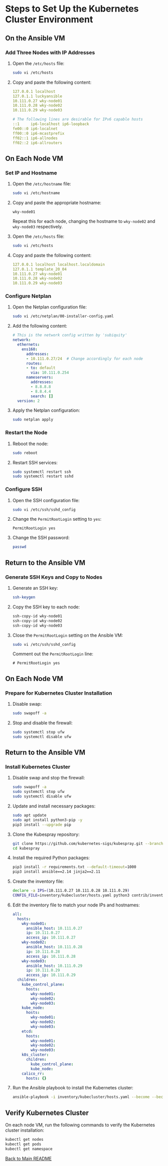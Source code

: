 

# Steps to Set Up the Kubernetes Cluster Environment

## On the Ansible VM

### Add Three Nodes with IP Addresses

1. Open the `/etc/hosts` file:

    ```bash
    sudo vi /etc/hosts
    ```

2. Copy and paste the following content:

    ```yaml
    127.0.0.1 localhost
    127.0.1.1 luckyansible
    10.111.0.27 wky-node01
    10.111.0.28 wky-node02
    10.111.0.29 wky-node03

    # The following lines are desirable for IPv6 capable hosts
    ::1     ip6-localhost ip6-loopback
    fe00::0 ip6-localnet
    ff00::0 ip6-mcastprefix
    ff02::1 ip6-allnodes
    ff02::2 ip6-allrouters
    ```

## On Each Node VM

### Set IP and Hostname

1. Open the `/etc/hostname` file:

    ```bash
    sudo vi /etc/hostname
    ```

2. Copy and paste the appropriate hostname:

    ```plaintext
    wky-node01
    ```

    Repeat this for each node, changing the hostname to `wky-node02` and `wky-node03` respectively.

3. Open the `/etc/hosts` file:

    ```bash
    sudo vi /etc/hosts
    ```

4. Copy and paste the following content:

    ```yaml
    127.0.0.1 localhost localhost.localdomain
    127.0.1.1 template_20_04
    10.111.0.27 wky-node01
    10.111.0.28 wky-node02
    10.111.0.29 wky-node03
    ```

### Configure Netplan

1. Open the Netplan configuration file:

    ```bash
    sudo vi /etc/netplan/00-installer-config.yaml
    ```

2. Add the following content:

    ```yaml
    # This is the network config written by 'subiquity'
    network:
      ethernets:
        ens160:
          addresses:
          - 10.111.0.27/24  # Change accordingly for each node
          routes:
          - to: default
            via: 10.111.0.254
          nameservers:
            addresses:
            - 8.8.8.8
            - 8.8.4.4
            search: []
      version: 2
    ```

3. Apply the Netplan configuration:

    ```bash
    sudo netplan apply
    ```

### Restart the Node

1. Reboot the node:

    ```bash
    sudo reboot
    ```

2. Restart SSH services:

    ```bash
    sudo systemctl restart ssh
    sudo systemctl restart sshd
    ```

### Configure SSH

1. Open the SSH configuration file:

    ```bash
    sudo vi /etc/ssh/sshd_config
    ```

2. Change the `PermitRootLogin` setting to `yes`:

    ```plaintext
    PermitRootLogin yes
    ```

3. Change the SSH password:

    ```bash
    passwd
    ```

## Return to the Ansible VM

### Generate SSH Keys and Copy to Nodes

1. Generate an SSH key:

    ```bash
    ssh-keygen
    ```

2. Copy the SSH key to each node:

    ```bash
    ssh-copy-id wky-node01
    ssh-copy-id wky-node02
    ssh-copy-id wky-node03
    ```

3. Close the `PermitRootLogin` setting on the Ansible VM:

    ```bash
    sudo vi /etc/ssh/sshd_config
    ```

    Comment out the `PermitRootLogin` line:

    ```plaintext
    # PermitRootLogin yes
    ```

## On Each Node VM

### Prepare for Kubernetes Cluster Installation

1. Disable swap:

    ```bash
    sudo swapoff -a
    ```

2. Stop and disable the firewall:

    ```bash
    sudo systemctl stop ufw
    sudo systemctl disable ufw
    ```

## Return to the Ansible VM

### Install Kubernetes Cluster

1. Disable swap and stop the firewall:

    ```bash
    sudo swapoff -a
    sudo systemctl stop ufw
    sudo systemctl disable ufw
    ```

2. Update and install necessary packages:

    ```bash
    sudo apt update
    sudo apt install python3-pip -y
    pip3 install --upgrade pip
    ```

3. Clone the Kubespray repository:

    ```bash
    git clone https://github.com/kubernetes-sigs/kubespray.git --branch v2.20.0
    cd kubespray
    ```

4. Install the required Python packages:

    ```bash
    pip3 install -r requirements.txt --default-timeout=1000
    pip3 install ansible==2.14 jinja2==2.11
    ```

5. Create the inventory file:

    ```bash
    declare -a IPS=(10.111.0.27 10.111.0.28 10.111.0.29)
    CONFIG_FILE=inventory/kubecluster/hosts.yaml python3 contrib/inventory_builder/inventory.py ${IPS[@]}
    ```

6. Edit the inventory file to match your node IPs and hostnames:

    ```yaml
    all:
      hosts:
        wky-node01:
          ansible_host: 10.111.0.27
          ip: 10.111.0.27
          access_ip: 10.111.0.27
        wky-node02:
          ansible_host: 10.111.0.28
          ip: 10.111.0.28
          access_ip: 10.111.0.28
        wky-node03:
          ansible_host: 10.111.0.29
          ip: 10.111.0.29
          access_ip: 10.111.0.29
      children:
        kube_control_plane:
          hosts:
            wky-node01:
            wky-node02:
            wky-node03:
        kube_node:
          hosts:
            wky-node01:
            wky-node02:
            wky-node03:
        etcd:
          hosts:
            wky-node01:
            wky-node02:
            wky-node03:
        k8s_cluster:
          children:
            kube_control_plane:
            kube_node:
        calico_rr:
          hosts: {}
    ```

7. Run the Ansible playbook to install the Kubernetes cluster:

    ```bash
    ansible-playbook -i inventory/kubecluster/hosts.yaml --become --become-user=root cluster.yml
    ```

## Verify Kubernetes Cluster

On each node VM, run the following commands to verify the Kubernetes cluster installation:

```bash
kubectl get nodes
kubectl get pods
kubectl get namespace
```

[Back to Main README](../README.md)
